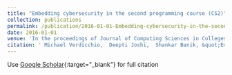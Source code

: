 ```yaml
---
title: "Embedding cybersecurity in the second programming course (CS2)"
collection: publications
permalink: /publication/2016-01-01-Embedding-cybersecurity-in-the-second-programming-course-CS2
date: 2016-01-01
venue: 'In the proceedings of Journal of Computing Sciences in Colleges'
citation: ' Michael Verdicchio,  Deepti Joshi,  Shankar Banik, &quot;Embedding cybersecurity in the second programming course (CS2).&quot; In the proceedings of Journal of Computing Sciences in Colleges, 2016.'
---
```

Use [Google Scholar](https://scholar.google.com/scholar?q=Embedding+cybersecurity+in+the+second+programming+course+(CS2)){:target="_blank"} for full citation